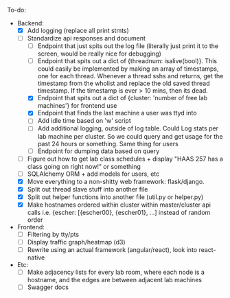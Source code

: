 To-do:
  - Backend:
    - [X] Add logging (replace all print stmts)
    - [ ] Standardize api responses and document
      - [ ] Endpoint that just spits out the log file (literally just print it to the screen, would be really nice for debugging)
      - [ ] Endpoint that spits out a dict of {threadnum: isalive(bool)}. This could easily be implemented by making an array of timestamps, one for each thread. Whenever a thread sshs and returns, get the timestamp from the wholist and replace the old saved thread timestamp. If the timestamp is ever > 10 mins, then its dead.
      - [x] Endpoint that spits out a dict of {cluster: 'number of free lab machines'} for frontend use
      - [x] Endpoint that finds the last machine a user was ttyd into
      - [ ] Add idle time based on 'w' script
      - [ ] Add additional logging, outside of log table. Could Log stats per lab machine per cluster. So we could query and get usage for the past 24 hours or something. Same thing for users
      - [ ] Endpoint for dumping data based on query
    - [ ] Figure out how to get lab class schedules + display "HAAS 257 has a class going on right now!" or something
    - [ ] SQLAlchemy ORM + add models for users, etc
    - [x] Move everything to a non-shitty web framework: flask/django.
    - [x] Split out thread slave stuff into another file
    - [x] Split out helper functions into another file (util.py or helper.py)
    - [X] Make hostnames ordered within cluster within master/cluster api calls i.e. {escher: [{escher00}, {escher01}, ...] instead of random order
  - Frontend:
    - [ ] Filtering by tty/pts
    - [ ] Display traffic graph/heatmap (d3)
    - [ ] Rewrite using an actual framework (angular/react), look into react-native
  - Etc:
    - [ ] Make adjacency lists for every lab room, where each node is a hostname, and the edges are between adjacent lab machines
    - [ ] Swagger docs
